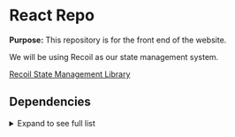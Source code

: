 # React Repo 

**Purpose:** This repository is for the front end of the website.

We will be using Recoil as our state management system.

<a href="https://recoiljs.org/" target="_blank">Recoil State Management Library</a>

## Dependencies
<details>
<summary>Expand to see full list</summary>

+ Coming soon!
+ When adding dependencies, please keep the list alphabetical and add the version number
+ Check the node-web-scraper repo for details, thank you!
+ add dependency
</details>
